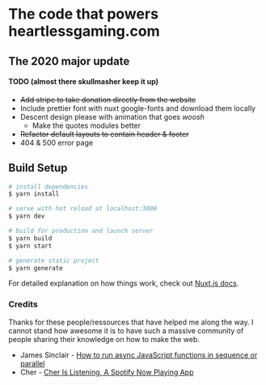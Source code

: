 # The code that powers heartlessgaming.com
## The 2020 major update
#### TODO (almost there skullmasher keep it up)
  - ~~Add stripe to take donation directly from the website~~
  - Include prettier font with nuxt google-fonts and download them locally
  - Descent design please with animation that goes *woosh*
    - Make the quotes modules better
  - ~~Refactor default layouts to contain header & footer~~
  - 404 & 500 error page

## Build Setup

```bash
# install dependencies
$ yarn install

# serve with hot reload at localhost:3000
$ yarn dev

# build for production and launch server
$ yarn build
$ yarn start

# generate static project
$ yarn generate
```

For detailed explanation on how things work, check out [Nuxt.js docs](https://nuxtjs.org).

### Credits

Thanks for these people/ressources that have helped me along the way. I cannot stand how awesome it is to have such a massive community of people sharing their knowledge on how to make the web.
  - James Sinclair - [How to run async JavaScript functions in sequence or parallel](https://jrsinclair.com/articles/2019/how-to-run-async-js-in-parallel-or-sequential/)
  - Cher - [Cher Is Listening, A Spotify Now Playing App](https://github.com/cherscarlett/cherislistening)
